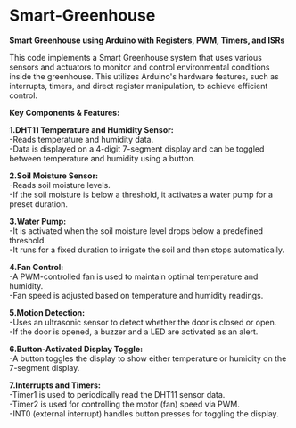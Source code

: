 # Smart-Greenhouse
**Smart Greenhouse using Arduino with Registers, PWM, Timers, and ISRs**

This code implements a Smart Greenhouse system that uses various sensors and actuators to monitor and control environmental conditions inside the greenhouse. This utilizes Arduino's hardware features, such as interrupts, timers, and direct register manipulation, to achieve efficient control.

**Key Components & Features:**

**1.DHT11 Temperature and Humidity Sensor:**  
-Reads temperature and humidity data.  
-Data is displayed on a 4-digit 7-segment display and can be toggled between temperature and humidity using a button.

**2.Soil Moisture Sensor:**  
-Reads soil moisture levels.  
-If the soil moisture is below a threshold, it activates a water pump for a preset duration.

**3.Water Pump:**  
-It is activated when the soil moisture level drops below a predefined threshold.     
-It runs for a fixed duration to irrigate the soil and then stops automatically.

**4.Fan Control:**  
-A PWM-controlled fan is used to maintain optimal temperature and humidity.  
-Fan speed is adjusted based on temperature and humidity readings.

**5.Motion Detection:**  
-Uses an ultrasonic sensor to detect whether the door is closed or open.  
-If the door is opened, a buzzer and a LED are activated as an alert.

**6.Button-Activated Display Toggle:**  
-A button toggles the display to show either temperature or humidity on the 7-segment display.

**7.Interrupts and Timers:**  
-Timer1 is used to periodically read the DHT11 sensor data.  
-Timer2 is used for controlling the motor (fan) speed via PWM.  
-INT0 (external interrupt) handles button presses for toggling the display.

